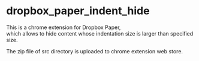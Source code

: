# dropbox_paper_indent_hide

This is a chrome extension for Dropbox Paper, \
which allows to hide content whose indentation size is larger than specified size.

The zip file of src directory is uploaded to chrome extension web store.
